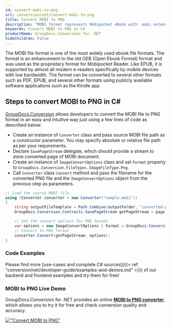 ```yaml
---
id: convert-mobi-to-png
url: conversion/net/convert-mobi-to-png
title: Convert MOBI to PNG
description: "MOBI format represents Mobipocket eBook with .mobi extension. Learn how to convert MOBI to PNG file programmatically in C# language using GroupDocs.Conversion for .NET library."
keywords: Convert MOBI to PNG in C#
productName: GroupDocs.Conversion for .NET
hideChildren: False
---
```


The MOBI file format is one of the most widely used ebook file formats. The format is an enhancement to the old OEB (Open Ebook Format) format and was used as the proprietary format for Mobipocket Reader. Like EPUB, it is supported by almost all modern e-readers specifically by mobile devices with low bandwidth. The format can be converted to several other formats such as PDF, EPUB, and several other formats using publicly available software applications such as the Kindle app.

## Steps to convert MOBI to PNG in C#

[GroupDocs.Conversion](https://products.groupdocs.com/conversion/net) allows developers to convert the MOBI file to PNG format in an easy and intuitive way just using a few lines of code as described below:

* Create an instance of `Converter` class and pass source MOBI file path as a constructor parameter. You may specify absolute or relative file path as per your requirements. 
* Declare `SavePageStream` delegate, which should provide a stream to store converted page of MOBI document.
* Create an instance of `ImageConvertOptions` class and set `Format` property to `GroupDocs.Conversion.FileTypes.ImageFileType.Png`.
* Call `Converter` class `Convert` method and pass the filename for the converted PNG file and the `ImageConvertOptions` object from the previous step as parameters.

```csharp
// Load the source MOBI file
using (Converter converter = new Converter("sample.mobi"))
{
    string outputFileTemplate = Path.Combine(outputFolder, "converted-page-{0}.png");
    GroupDocs.Conversion.Contracts.SavePageStream getPageStream = page => new FileStream(string.Format(outputFileTemplate, page), FileMode.Create);

    // Set the convert options for PNG format
    var options = new ImageConvertOptions { Format = GroupDocs.Conversion.FileTypes.ImageFileType.Png };   
    // Convert to PNG format
    converter.Convert(getPageStream, options);
}
```

### Code Examples

Please find more [use-cases and complete C# sources]({{< ref "conversion/net/developer-guide/examples-and-demos.md" >}}) of our backend and frontend examples and try them for free!

### MOBI to PNG Live Demo

GroupDocs.Conversion for .NET provides an online [**MOBI to PNG converter**](https://products.groupdocs.app/conversion/mobi-to-png), which allows you to try it for free and check conversion quality and accuracy.

[!["Convert MOBI to PNG"](conversion/net/images/convert-to-png/convert-mobi-to-png.png)](https://products.groupdocs.app/conversion/mobi-to-png)